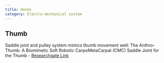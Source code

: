 ```yaml
---
title: Hands
category: Electro-mechanical system
---
```


## Thumb

Saddle joint and pulley system mimics thumb movement well:
The Anthro-Thumb: A Biomimetic Soft Robotic CarpoMetaCarpal (CMC) Saddle Joint for the Thumb - [Researchgate Link](https://www.researchgate.net/publication/374595567_The_Anthro-Thumb_A_Biomimetic_Soft_Robotic_CarpoMetaCarpal_CMC_Saddle_Joint_for_the_Thumb)
